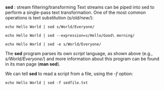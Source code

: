 **sed** : stream filtering/transforming
Text streams can be piped into sed to perform a single-pass text transformation.
One of the most common operations is text substitution (_s/old/new/_):
<p><code>echo Hello World | sed s/World/Everyone/</code></p>
<p><code>echo Hello World | sed --expression=s/Hello/Good\ morning/</code></p>
<p><code>echo Hello World | sed -e s/World/Everyone/</code></p>

The **sed** program parses its own _script_ language, as shown above (e.g., _s/World/Everyone/_) and more information about this program can be found in its man page (**man sed**).

We can tell **sed** to read a script from a file, using the _-f <file>_ option:
<p><code>echo Hello World | sed -f sedfile.txt</code></p>
